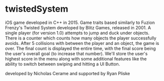 # twistedSystem
iOS game developed in C++ in 2015. Game traits based similarly to Fuzion Frenzy's Twisted System developed by Blitz Games, released in 2001. A single player (for version 1.0) attempts to jump and duck under objects. There is a counter which counts how many objects the player successfully avoids. After 5 collisions with between the player and an object, the game is over. The final count is displayed the entire time, with the final score being the user's overall goal (to increase that number). We'll store the user's highest score in the menu along with some additional features like the ability to switch between swiping and hitting a UI Button.

developed by Nicholas Cerame and supported by Ryan Pliske
